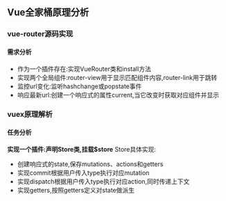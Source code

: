 ## Vue全家桶原理分析



### vue-router源码实现

#### 需求分析

- 作为一个插件存在:实现VueRouter类和install方法
- 实现两个全局组件:router-view用于显示匹配组件内容,router-link用于跳转
- 监控url变化:监听hashchange或popstate事件
- 响应最新url:创建一个响应式的属性current,当它改变时获取对应组件并显示



### vuex原理解析

#### 任务分析

**实现一个插件:声明Store类,挂载$store**
Store具体实现:

- 创建响应式的state,保存mutations、actions和getters
- 实现commit根据用户传入type执行对应mutation
- 实现dispatch根据用户传入type执行对应action,同时传递上下文
- 实现getters,按照getters定义对state做派生